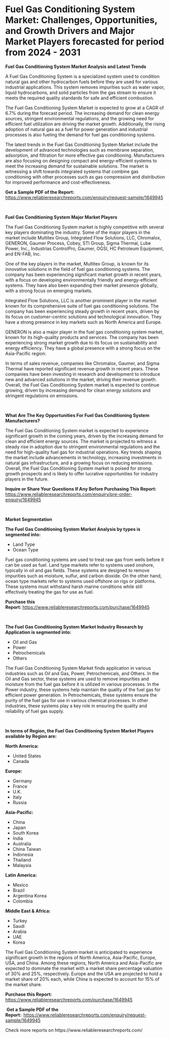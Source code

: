 <p><h1>Fuel Gas Conditioning System Market: Challenges, Opportunities, and Growth Drivers and Major Market Players forecasted for period from 2024 - 2031</h1></p><p><strong>Fuel Gas Conditioning System Market Analysis and Latest Trends</strong></p>
<p><p>A Fuel Gas Conditioning System is a specialized system used to condition natural gas and other hydrocarbon fuels before they are used for various industrial applications. This system removes impurities such as water vapor, liquid hydrocarbons, and solid particles from the gas stream to ensure it meets the required quality standards for safe and efficient combustion.</p><p>The Fuel Gas Conditioning System Market is expected to grow at a CAGR of 6.7% during the forecast period. The increasing demand for clean energy sources, stringent environmental regulations, and the growing need for efficient fuel utilization are driving the market growth. Additionally, the rising adoption of natural gas as a fuel for power generation and industrial processes is also fueling the demand for fuel gas conditioning systems.</p><p>The latest trends in the Fuel Gas Conditioning System Market include the development of advanced technologies such as membrane separation, adsorption, and filtration for more effective gas conditioning. Manufacturers are also focusing on designing compact and energy-efficient systems to meet the increasing demand for sustainable solutions. The market is witnessing a shift towards integrated systems that combine gas conditioning with other processes such as gas compression and distribution for improved performance and cost-effectiveness.</p></p>
<p><strong>Get a Sample PDF of the Report:&nbsp;</strong> <a href="https://www.reliableresearchreports.com/enquiry/request-sample/1649945">https://www.reliableresearchreports.com/enquiry/request-sample/1649945</a></p>
<p>&nbsp;</p>
<p><strong>Fuel Gas Conditioning System Major Market Players</strong></p>
<p><p>The Fuel Gas Conditioning System market is highly competitive with several key players dominating the industry. Some of the major players in the market include Multitex Group, Integrated Flow Solutions, LLC, Chromalox, GENERON, Gaumer Process, Cobey, STI Group, Sigma Thermal, Lube Power, Inc., Industrias ControlPro, Gaumer, OGSI, HC Petroleum Equipment, and EN-FAB, Inc.</p><p>One of the key players in the market, Multitex Group, is known for its innovative solutions in the field of fuel gas conditioning systems. The company has been experiencing significant market growth in recent years, with a focus on developing environmentally friendly and energy-efficient systems. They have also been expanding their market presence globally, with a strong focus on emerging markets.</p><p>Integrated Flow Solutions, LLC is another prominent player in the market known for its comprehensive suite of fuel gas conditioning solutions. The company has been experiencing steady growth in recent years, driven by its focus on customer-centric solutions and technological innovation. They have a strong presence in key markets such as North America and Europe.</p><p>GENERON is also a major player in the fuel gas conditioning system market, known for its high-quality products and services. The company has been experiencing strong market growth due to its focus on sustainability and energy efficiency. They have a global presence with a strong focus on the Asia-Pacific region.</p><p>In terms of sales revenue, companies like Chromalox, Gaumer, and Sigma Thermal have reported significant revenue growth in recent years. These companies have been investing in research and development to introduce new and advanced solutions in the market, driving their revenue growth. Overall, the Fuel Gas Conditioning System market is expected to continue growing, driven by increasing demand for clean energy solutions and stringent regulations on emissions.</p></p>
<p>&nbsp;</p>
<p><strong>What Are The Key Opportunities For Fuel Gas Conditioning System Manufacturers?</strong></p>
<p><p>The Fuel Gas Conditioning System market is expected to experience significant growth in the coming years, driven by the increasing demand for clean and efficient energy sources. The market is projected to witness a steady rise in adoption due to stringent environmental regulations and the need for high-quality fuel gas for industrial operations. Key trends shaping the market include advancements in technology, increasing investments in natural gas infrastructure, and a growing focus on reducing emissions. Overall, the Fuel Gas Conditioning System market is poised for strong growth prospects and is likely to offer lucrative opportunities for industry players in the future.</p></p>
<p><strong>Inquire or Share Your Questions If Any Before Purchasing This Report:</strong> <a href="https://www.reliableresearchreports.com/enquiry/pre-order-enquiry/1649945">https://www.reliableresearchreports.com/enquiry/pre-order-enquiry/1649945</a></p>
<p>&nbsp;</p>
<p><strong>Market Segmentation</strong></p>
<p><strong>The Fuel Gas Conditioning System Market Analysis by types is segmented into:</strong></p>
<p><ul><li>Land Type</li><li>Ocean Type</li></ul></p>
<p><p>Fuel gas conditioning systems are used to treat raw gas from wells before it can be used as fuel. Land type markets refer to systems used onshore, typically in oil and gas fields. These systems are designed to remove impurities such as moisture, sulfur, and carbon dioxide. On the other hand, ocean type markets refer to systems used offshore on rigs or platforms. These systems must withstand harsh marine conditions while still effectively treating the gas for use as fuel.</p></p>
<p><strong>Purchase this Report:&nbsp;</strong><a href="https://www.reliableresearchreports.com/purchase/1649945">https://www.reliableresearchreports.com/purchase/1649945</a></p>
<p>&nbsp;</p>
<p><strong>The Fuel Gas Conditioning System Market Industry Research by Application is segmented into:</strong></p>
<p><ul><li>Oil and Gas</li><li>Power</li><li>Petrochemicals</li><li>Others</li></ul></p>
<p><p>The Fuel Gas Conditioning System Market finds application in various industries such as Oil and Gas, Power, Petrochemicals, and Others. In the Oil and Gas sector, these systems are used to remove impurities and moisture from the fuel gas before it is utilized in various processes. In the Power industry, these systems help maintain the quality of the fuel gas for efficient power generation. In Petrochemicals, these systems ensure the purity of the fuel gas for use in various chemical processes. In other industries, these systems play a key role in ensuring the quality and reliability of fuel gas supply.</p></p>
<p>&nbsp;</p>
<p><strong>In terms of Region, the Fuel Gas Conditioning System Market Players available by Region are:</strong></p>
<p>
    <p> <strong> North America: </strong>
        <ul>
            <li>United States</li>
            <li>Canada</li>
        </ul>
        </p> 
    <p> <strong> Europe: </strong>
        <ul>
            <li>Germany</li>
            <li>France</li>
            <li>U.K.</li>
            <li>Italy</li>
            <li>Russia</li>
        </ul>
        </p> 
    <p> <strong> Asia-Pacific: </strong>
        <ul>
            <li>China</li>
            <li>Japan</li>
            <li>South Korea</li>
            <li>India</li>
            <li>Australia</li>
            <li>China Taiwan</li>
            <li>Indonesia</li>
            <li>Thailand</li>
            <li>Malaysia</li>
        </ul>
        </p> 
    <p> <strong> Latin America: </strong>
        <ul>
            <li>Mexico</li>
            <li>Brazil</li>
            <li>Argentina Korea</li>
            <li>Colombia</li>
        </ul>
        </p> 
    <p> <strong> Middle East & Africa: </strong>
        <ul>
            <li>Turkey</li>
            <li>Saudi</li>
            <li>Arabia</li>
            <li>UAE</li>
            <li>Korea</li>
        </ul>
    </p>
    </p>
<p><p>The Fuel Gas Conditioning System market is anticipated to experience significant growth in the regions of North America, Asia-Pacific, Europe, USA, and China. Among these regions, North America and Asia-Pacific are expected to dominate the market with a market share percentage valuation of 30% and 25%, respectively. Europe and the USA are projected to hold a market share of 20% each, while China is expected to account for 15% of the market share.</p></p>
<p><strong>Purchase this Report: </strong><a href="https://www.reliableresearchreports.com/purchase/1649945">https://www.reliableresearchreports.com/purchase/1649945</a></p>
<p>&nbsp;<strong>Get a Sample PDF of the Report:&nbsp;&nbsp;</strong><a href="https://www.reliableresearchreports.com/enquiry/request-sample/1649945">https://www.reliableresearchreports.com/enquiry/request-sample/1649945</a></p>
<p><strong></strong></p>
<p>Check more reports on https://www.reliableresearchreports.com/</p>